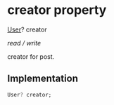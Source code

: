 


# creator property







[User](../../models_user_user_info/User-class.md)? creator
  
_<span class="feature">read / write</span>_



<p>creator for post.</p>



## Implementation

```dart
User? creator;
```







